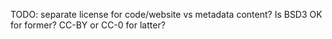 TODO: separate license for code/website vs metadata content? Is BSD3 OK for former? CC-BY or CC-0 for latter?
